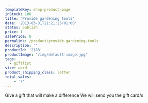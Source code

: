 ```yaml
---
templateKey: shop-product-page
inStock: 100
title: 'Provide gardening tools'
date: '2013-03-31T21:21:25+01:00'
status: publish
price: 1
salePrice: 0
permalink: /product/provide-gardening-tools
description: ''
productId: '2183'
productImage: "/img/default-image.jpg"
tags:
  - giftlist
size: card
product_shipping_class: letter
total_sales:
    - '7'
---
```

Give a gift that will make a difference We will send you the gift card/s